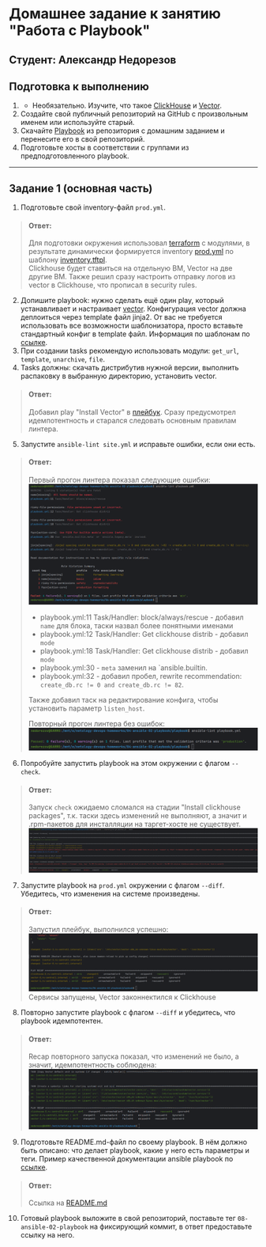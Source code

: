 # Домашнее задание к занятию "Работа с Playbook"
## Студент: Александр Недорезов 


## Подготовка к выполнению

1. * Необязательно. Изучите, что такое [ClickHouse](https://www.youtube.com/watch?v=fjTNS2zkeBs) и [Vector](https://www.youtube.com/watch?v=CgEhyffisLY).
2. Создайте свой публичный репозиторий на GitHub с произвольным именем или используйте старый.
3. Скачайте [Playbook](./playbook/) из репозитория с домашним заданием и перенесите его в свой репозиторий.
4. Подготовьте хосты в соответствии с группами из предподготовленного playbook.

------

## Задание 1 (основная часть)

1. Подготовьте свой inventory-файл `prod.yml`.
> #### Ответ:
> Для подготовки окружения использовал [terraform](./terraform) с модулями, в результате динамически
> формируется inventory [prod.yml](playbook/inventory/prod.example.yml) по шаблону [inventory.tftpl](terraform/inventory.tftpl).  
> Clickhouse будет ставиться на отдельную ВМ, Vector на две другие ВМ. Также решил сразу настроить отправку логов из vector в Clickhouse, что прописал в security rules.

2. Допишите playbook: нужно сделать ещё один play, который устанавливает и настраивает [vector](https://vector.dev). 
Конфигурация vector должна деплоиться через template файл jinja2. От вас не требуется использовать все возможности шаблонизатора, 
просто вставьте стандартный конфиг в template файл. 
Информация по шаблонам по [ссылке](https://www.dmosk.ru/instruktions.php?object=ansible-nginx-install).
3. При создании tasks рекомендую использовать модули: `get_url`, `template`, `unarchive`, `file`.
4. Tasks должны: скачать дистрибутив нужной версии, выполнить распаковку в выбранную директорию, установить vector.
> #### Ответ:
> Добавил play "Install Vector" в [плейбук](playbook/playbook.yml). Сразу предусмотрел идемпотентность и старался следовать основным правилам линтера.

5. Запустите `ansible-lint site.yml` и исправьте ошибки, если они есть.
> #### Ответ:
> Первый прогон линтера показал следующие ошибки: 
> ![lint-1](img/01.png)
> - playbook.yml:11 Task/Handler: block/always/rescue - добавил `name` для блока, таски назвал более понятными именами
> - playbook.yml:12 Task/Handler: Get clickhouse distrib - добавил `mode`
> - playbook.yml:18 Task/Handler: Get clickhouse distrib - добавил `mode`
> - playbook.yml:30 - `meta` заменил на `ansible.builtin.
> - playbook.yml:32 - добавил пробел, rewrite recommendation: `create_db.rc != 0 and create_db.rc != 82`.
> 
> Также добавил таск на редактирование конфига, чтобы установить параметр `listen_host`.
> 
> Повторный прогон линтера без ошибок:
> ![lint-2](img/02.png)

6. Попробуйте запустить playbook на этом окружении с флагом `--check`.
> #### Ответ:
> Запуск `check` ожидаемо сломался на стадии "Install clickhouse packages", т.к. таски здесь изменений не выполняют, а значит и .rpm-пакетов для инсталляции на таргет-хосте не существует.
> ![check](img/03.png)

7. Запустите playbook на `prod.yml` окружении с флагом `--diff`. Убедитесь, что изменения на системе произведены.
> #### Ответ: 
> Запустил плейбук, выполнился успешно:
> ![run](img/04.png)
> Сервисы запущены, Vector законнектился к Clickhouse

8. Повторно запустите playbook с флагом `--diff` и убедитесь, что playbook идемпотентен.
> #### Ответ: 
> Recap повторного запуска показал, что изменений не было, а значит, идемпотентность соблюдена:
> ![idempotency](img/05.png)

9. Подготовьте README.md-файл по своему playbook. В нём должно быть описано: что делает playbook, какие у него есть параметры и теги. 
Пример качественной документации ansible playbook по [ссылке](https://github.com/opensearch-project/ansible-playbook).
> #### Ответ: 
> Ссылка на [README.md](playbook/README.md)

10. Готовый playbook выложите в свой репозиторий, поставьте тег `08-ansible-02-playbook` на фиксирующий коммит, в ответ предоставьте ссылку на него.